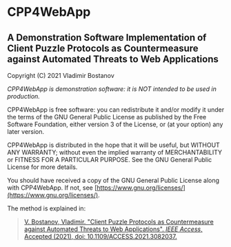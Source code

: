 # CPP4WebApp

## A Demonstration Software Implementation of Client Puzzle Protocols as Countermeasure against Automated Threats to Web Applications

Copyright (C) 2021 Vladimir Bostanov

*CPP4WebApp is demonstration software: it is NOT intended to be used
in production.*

CPP4WebApp is free software: you can redistribute it and/or modify
it under the terms of the GNU General Public License as published by
the Free Software Foundation, either version 3 of the License, or
(at your option) any later version.

CPP4WebApp is distributed in the hope that it will be useful,
but WITHOUT ANY WARRANTY; without even the implied warranty of
MERCHANTABILITY or FITNESS FOR A PARTICULAR PURPOSE.  See the
GNU General Public License for more details.

You should have received a copy of the GNU General Public License
along with CPP4WebApp.  If not, see [https://www.gnu.org/licenses/](https://www.gnu.org/licenses/).


The method is explained in:

> [V. Bostanov, Vladimir. "Client Puzzle Protocols as Countermeasure against Automated Threats to Web Applications". *IEEE Access*, Accepted (2021), doi: 10.1109/ACCESS.2021.3082037.](https://doi.org/10.1109/ACCESS.2021.3082037)

